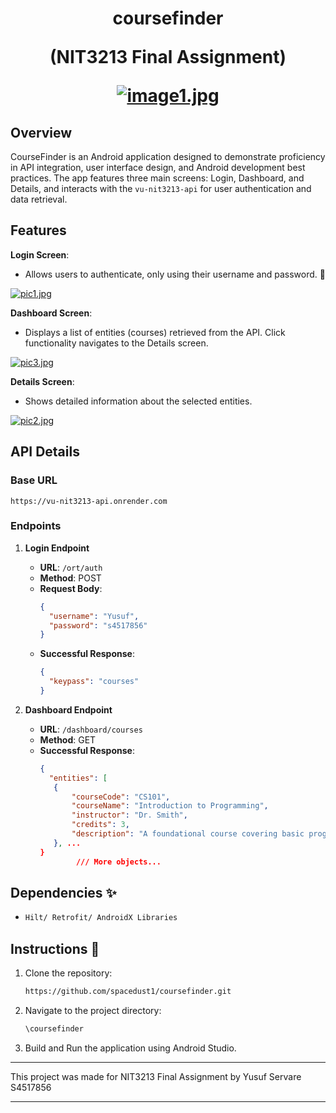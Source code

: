 <h1 align="center">

coursefinder

(NIT3213 Final Assignment)

[![image1.jpg](https://i.postimg.cc/65NhDRZG/image1.jpg)](https://postimg.cc/8stWv7t1)

</h1>

## Overview
CourseFinder is an Android application designed to demonstrate proficiency in API integration, user interface design, and Android development best practices. The app features three main screens: Login, Dashboard, and Details, and interacts with the `vu-nit3213-api` for user authentication and data retrieval.

## Features

**Login Screen**: 
- Allows users to authenticate, only using their username and password. 🔐  

[![pic1.jpg](https://i.postimg.cc/43nMmtBx/pic1.jpg)](https://postimg.cc/R35GYWkk)

**Dashboard Screen**: 
- Displays a list of entities (courses) retrieved from the API. Click functionality navigates to the Details screen.

[![pic3.jpg](https://i.postimg.cc/hvnpb7bx/pic3.jpg)](https://postimg.cc/8JyRTcYP)

**Details Screen**: 
- Shows detailed information about the selected entities.

[![pic2.jpg](https://i.postimg.cc/8zZ9pwdY/pic2.jpg)](https://postimg.cc/qNCjQs5c)

## API Details

### Base URL

`https://vu-nit3213-api.onrender.com`

### Endpoints

1. **Login Endpoint**

   - **URL**: `/ort/auth`
   - **Method**: POST
   - **Request Body**:
     ```json
     {
       "username": "Yusuf",
       "password": "s4517856"
     }
     ```
   - **Successful Response**:
     ```json
     {
       "keypass": "courses"
     }
     ```

2. **Dashboard Endpoint**

   - **URL**: `/dashboard/courses`
   - **Method**: GET
   - **Successful Response**:
     ```json
     {
       "entities": [
        {
            "courseCode": "CS101",
            "courseName": "Introduction to Programming",
            "instructor": "Dr. Smith",
            "credits": 3,
            "description": "A foundational course covering basic programming concepts and problem-solving techniques."
        }, ...
     }
             /// More objects...
     ```
## Dependencies ✨ 

-   ```bash
    Hilt/ Retrofit/ AndroidX Libraries
    ```

## Instructions 🚀

1. Clone the repository:
   ```bash
   https://github.com/spacedust1/coursefinder.git
   ```
2. Navigate to the project directory:
   ```bash
   \coursefinder
   ```
3. Build and Run the application using Android Studio.





----
This project was made for NIT3213 Final Assignment by Yusuf Servare S4517856

---
